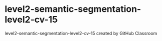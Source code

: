# level2-semantic-segmentation-level2-cv-15
level2-semantic-segmentation-level2-cv-15 created by GitHub Classroom

